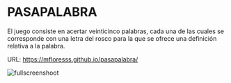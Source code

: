 # PASAPALABRA

El juego consiste en acertar veinticinco palabras, cada una de las cuales se corresponde con una letra del rosco para la que se ofrece una definición relativa a la palabra.

URL: https://mfloresss.github.io/pasapalabra/

![fullscreenshoot](https://user-images.githubusercontent.com/83368262/140759886-da2b5603-cb2f-4dc8-892f-2c05f0e4b656.jpg)
